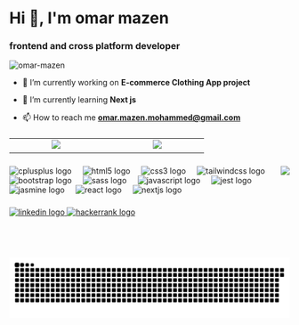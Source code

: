 <h1 align="left">Hi 👋, I'm omar mazen</h1>
<h3 align="left">frontend and cross platform developer</h3>

<p align="left"> <img src="https://komarev.com/ghpvc/?username=omar-mazen&label=Profile%20views&color=0e75b6&style=flat" alt="omar-mazen" /> </p>

- 🔭 I’m currently working on **E-commerce Clothing App project**

- 🌱 I’m currently learning **Next js**

- 📫 How to reach me **omar.mazen.mohammed@gmail.com**
###

<table align="center" border=0>
  <tr>
    <td align="center" width="48%" valign="center">
      <img src="https://github-readme-stats.vercel.app/api?username=omar-mazen&show_icons=true&count_private=true&theme=dracula" style="max-height: 100%; width: 100%;" />
    </td>
    <td width="4%"></td> <!-- Space between -->
    <td align="center" width="48%" valign="center">
      <img src="https://github-readme-stats.vercel.app/api/top-langs?username=omar-mazen&show_icons=true&layout=compact&theme=dracula" style="max-height: 100%; width: 100%;" />
    </td>
  </tr>
</table>










###

<img align="right" height="150" src="https://github.com/omar-mazen/omar-mzen/blob/main/tenor.gif"  />

###

<div align="left">
  <img src="https://cdn.jsdelivr.net/gh/devicons/devicon/icons/cplusplus/cplusplus-original.svg" height="30" alt="cplusplus logo"  />
  <img width="12" />
  <img src="https://cdn.jsdelivr.net/gh/devicons/devicon/icons/html5/html5-original.svg" height="30" alt="html5 logo"  />
  <img width="12" />
  <img src="https://cdn.jsdelivr.net/gh/devicons/devicon/icons/css3/css3-original.svg" height="30" alt="css3 logo"  />
  <img width="12" />
  <img src="https://cdn.jsdelivr.net/gh/devicons/devicon/icons/tailwindcss/tailwindcss-original-wordmark.svg" height="30" alt="tailwindcss logo"  />
  <img width="12" />
  <img src="https://cdn.jsdelivr.net/gh/devicons/devicon/icons/bootstrap/bootstrap-original.svg" height="30" alt="bootstrap logo"  />
  <img width="12" />
  <img src="https://cdn.jsdelivr.net/gh/devicons/devicon/icons/sass/sass-original.svg" height="30" alt="sass logo"  />
  <img width="12" />
  <img src="https://cdn.jsdelivr.net/gh/devicons/devicon/icons/javascript/javascript-original.svg" height="30" alt="javascript logo"  />
  <img width="12" />
  <img src="https://cdn.jsdelivr.net/gh/devicons/devicon/icons/jest/jest-plain.svg" height="30" alt="jest logo"  />
  <img width="12" />
  <img src="https://cdn.jsdelivr.net/gh/devicons/devicon/icons/jasmine/jasmine-original.svg" height="30" alt="jasmine logo"  />
  <img width="12" />
  <img src="https://cdn.jsdelivr.net/gh/devicons/devicon/icons/react/react-original.svg" height="30" alt="react logo"  />
  <img width="12" />
  <img src="https://cdn.jsdelivr.net/gh/devicons/devicon/icons/nextjs/nextjs-original.svg" height="30" alt="nextjs logo"  />
</div>

###

<div align="left">
  <a href="https://www.linkedin.com/in/omar-mazen/" target="_blank">
    <img src="https://raw.githubusercontent.com/maurodesouza/profile-readme-generator/master/src/assets/icons/social/linkedin/default.svg" width="47" height="35" alt="linkedin logo"  />
  </a>
  <a href="https://www.hackerrank.com/profile/omar_mazen" target="_blank">
    <img src="https://raw.githubusercontent.com/maurodesouza/profile-readme-generator/master/src/assets/icons/social/hackerrank/default.svg" width="47" height="35" alt="hackerrank logo"  />
  </a>
</div>

###

<br clear="both">

![Snake animation](https://github.com/omar-mazen/omar-mazen/blob/output/snake.svg)

